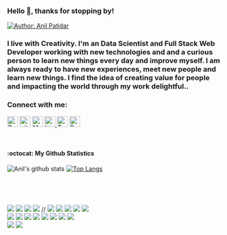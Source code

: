 ### Hello 👋, thanks for stopping by!            

[![Author: Anil Patidar](https://img.shields.io/badge/I'm-Anil%20Patidar-brightgreen)](https://www.linkedin.com/in/anilnitt/)
### I live with Creativity. I'm an Data Scientist and Full Stack Web Developer working with new technologies and and a curious person to learn new things every day and improve myself. I am always ready to have new experiences, meet new people and learn new things. I find the idea of creating value for people and impacting the world through my work delightful..
### Connect with me:
<p>
<a href="https://github.com/AnilNITT" target="_blank"><img alt="Portfolio URL" src="https://img.shields.io/twitter/url?label=Portfolio%20URL&logo=heroku&style=social&url=https%3A%2F%2Fram" height="25"></a> 
<a href="https://github.com/AnilNITT" target="_blank"><img alt="github URL" src="https://img.shields.io/twitter/url?label=Anil%20Patidar&logo=github&logoColor=red&style=social&url=https%3A%2F%2Fgithub.com" height="25"></a>
<a href="mailto:patidaranil0791@gmail.com" target="_blank"><img alt="Mailto" src="https://img.shields.io/twitter/url?label=E-mail&logo=gmail&style=social&url=https%3A%2F%2Fram" height="25"></a>
<a href="https://www.linkedin.com/in/anilnitt/" target="_blank"><img alt="Linkedin URL" src="https://img.shields.io/twitter/url?label=Anil%20Patidar&logo=Linkedin&style=social&url=https://www.linkedin.com/in/anilnitt/" height="25">
<a href="https://twitter.com/anil_nitt" target="_blank"><img alt="Twitter URL" src="https://img.shields.io/twitter/url?label=Find-Me&logo=twitter&style=social&url=https%3A%2F%2Ftwitter.com" height="25"></a>
<a href="https://www.linkedin.com/in/anilnitt/" target="_blank"><img alt="Resume URL" src="https://img.shields.io/twitter/url?label=Resume.pdf&logo=r&logoColor=green&style=social&url=https%3A%2F%2Fgithub.com" height="25"></a></p><br>

 #### :octocat: My Github Statistics
![Anil's github stats](https://github-readme-stats.vercel.app/api?username=AnilNITT&show_icons=true&title_color=28ea80&text_color=f3f3f3&bg_color=094785)
[![Top Langs](https://github-readme-stats.vercel.app/api/top-langs/?username=AnilNITT&layout=compact&title_color=28ea80&text_color=f3f3f3&bg_color=094785)](https://github.com/AnilNITT/github-readme-stats)
<br><p>
<br><p>
<br><p>
<img src="https://img.shields.io/badge/html5%20-%23E34F26.svg?&style=for-the-badge&logo=html5&logoColor=white"/> 
<img src="https://img.shields.io/badge/css3%20-%231572B6.svg?&style=for-the-badge&logo=css3&logoColor=white"/> 
<img src="https://img.shields.io/badge/bootstrap%20-%23563D7C.svg?&style=for-the-badge&logo=bootstrap&logoColor=white"/>
![](https://img.shields.io/badge/JavaScript-F7DF1E?style=for-the-badge&logo=javascript&logoColor=black)
// <img src="https://img.shields.io/badge/javascript%20-%8a6d3b.svg?&style=for-the-badge&logo=javascript&logoColor=%23F7DF1E"/>
<img src="https://img.shields.io/badge/jquery%20-%230769AD.svg?&style=for-the-badge&logo=jquery&logoColor=white"/> 
<img src="https://img.shields.io/badge/node.js%20-%2343853D.svg?&style=for-the-badge&logo=node.js&logoColor=white"/>
<img src="https://img.shields.io/badge/mysql-%231572B6.svg?&style=for-the-badge&logo=mysql&logoColor=white"> 
<img src ="https://img.shields.io/badge/MongoDB-%234ea94b.svg?&style=for-the-badge&logo=mongodb&logoColor=white"/><br>
<img src="https://img.shields.io/badge/markdown-%23000000.svg?&style=for-the-badge&logo=markdown&logoColor=white"/>
<img src="https://img.shields.io/badge/express.js%20-%23404d59.svg?&style=for-the-badge"/> 
<img src="https://img.shields.io/badge/react%20-%2320232a.svg?&style=for-the-badge&logo=react&logoColor=%2361DAFB"/> 
<img src="https://img.shields.io/badge/Redux%20-%23dff98.svg?&style=for-the-badge&logo=redux&logoColor=white"/>
<img src="https://img.shields.io/badge/git%20-%23F05033.svg?&style=for-the-badge&logo=git&logoColor=white"/> 
<img src="https://img.shields.io/badge/github%20-%23121011.svg?&style=for-the-badge&logo=github&logoColor=white"/>
<img src="https://img.shields.io/badge/heroku%20-%23430098.svg?&style=for-the-badge&logo=heroku&logoColor=white"/>
<img src="https://img.shields.io/badge/travisci%20-%232B2F33.svg?&style=for-the-badge&logo=travis&logoColor=white"/><br>
<img src="https://img.shields.io/badge/handlebars%20-%2302569B.svg?&style=for-the-badge&logo=handlebar&logoColor=white"/>
<img src="https://img.shields.io/badge/webpack%20-%238DD6F9.svg?&style=for-the-badge&logo=webpack&logoColor=black" />  
</p>
